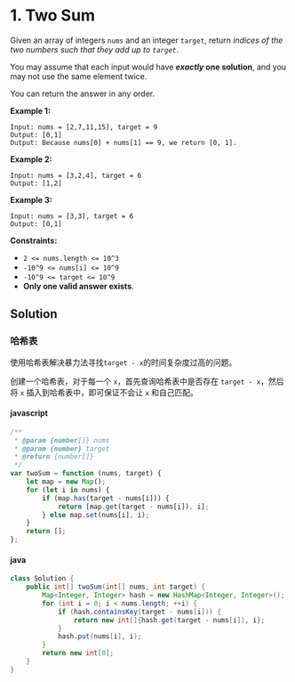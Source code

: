 # 1. Two Sum

Given an array of integers `nums` and an integer `target`, return _indices of the two numbers such that they add up to `target`_.

You may assume that each input would have **_exactly_ one solution**, and you may not use the same element twice.

You can return the answer in any order.

**Example 1:**

```text
Input: nums = [2,7,11,15], target = 9
Output: [0,1]
Output: Because nums[0] + nums[1] == 9, we return [0, 1].
```

**Example 2:**

```text
Input: nums = [3,2,4], target = 6
Output: [1,2]
```

**Example 3:**

```text
Input: nums = [3,3], target = 6
Output: [0,1]
```

**Constraints:**

-   `2 <= nums.length <= 10^3`
-   `-10^9 <= nums[i] <= 10^9`
-   `-10^9 <= target <= 10^9`
-   **Only one valid answer exists**.

## Solution

### 哈希表

使用哈希表解决暴力法寻找`target - x`的时间复杂度过高的问题。

创建一个哈希表，对于每一个 `x`，首先查询哈希表中是否存在 `target - x`，然后将 `x` 插入到哈希表中，即可保证不会让 `x` 和自己匹配。

#### javascript

```javascript
/**
 * @param {number[]} nums
 * @param {number} target
 * @return {number[]}
 */
var twoSum = function (nums, target) {
    let map = new Map();
    for (let i in nums) {
        if (map.has(target - nums[i])) {
            return [map.get(target - nums[i]), i];
        } else map.set(nums[i], i);
    }
    return [];
};
```

#### java

```java
class Solution {
    public int[] twoSum(int[] nums, int target) {
        Map<Integer, Integer> hash = new HashMap<Integer, Integer>();
        for (int i = 0; i < nums.length; ++i) {
            if (hash.containsKey(target - nums[i])) {
                return new int[]{hash.get(target - nums[i]), i};
            }
            hash.put(nums[i], i);
        }
        return new int[0];
    }
}
```
